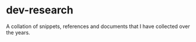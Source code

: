 # dev-research
A collation of snippets, references and documents that I have collected over the years.
